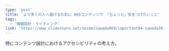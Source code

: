 ```yaml
---
type: 'post'
title: 'より多くの人へ届けるために Webコンテンツで 「ちょっと」気をつけたいこと'
tags:
  - '情報設計・ライティング'
link: 'https://www.slideshare.net/nozomisawada969/important04-sawada20170603'
---
```

特にコンテンツ設計におけるアクセシビリティの考え方。